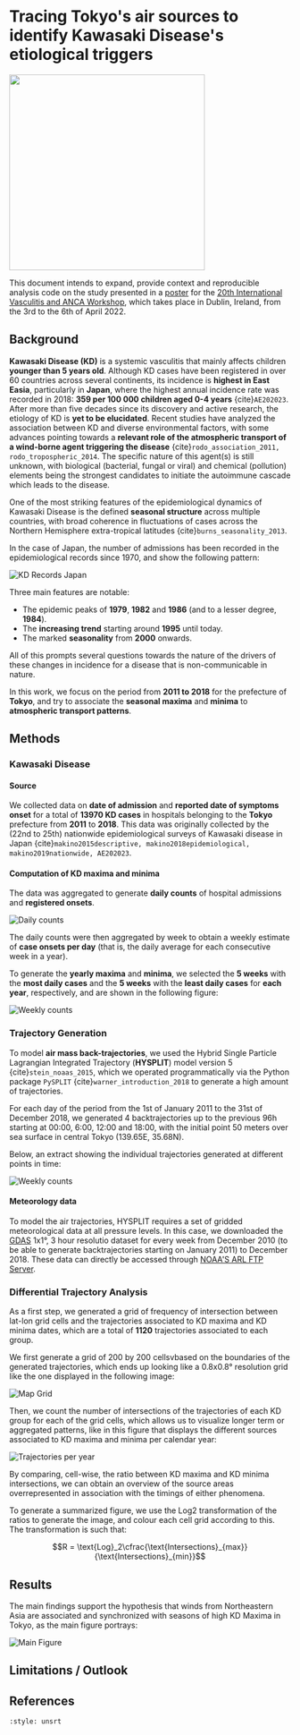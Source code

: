 # Tracing Tokyo's air sources to identify Kawasaki Disease's etiological triggers

<img src="https://vasculitis2022.org/wp-content/uploads/2020/10/Vasculitis-2022.png" width="350" />

This document intends to expand, provide context and reproducible analysis code on the study presented in a [poster](https://github.com/helical-itn/anca2022-posters/raw/main/posters/ESR6.%20Alejandro%20Fontal/alejandro_poster_vasculitis_2022.pdf) for the [20th International Vasculitis and ANCA Workshop](https://vasculitis2022.org/), which takes place in Dublin, Ireland, from the 3rd to the 6th of April 2022.



## Background

**Kawasaki Disease (KD)** is a systemic vasculitis that mainly affects children **younger than 5 years old**. Although KD cases have been registered in over 60 countries across several continents, its incidence is **highest in East Easia**, particularly in **Japan**, where the highest annual incidence rate was recorded in 2018: **359 per 100 000 children aged 0-4 years** {cite}`AE202023`. After more than five decades since its discovery and active research, the etiology of KD is **yet to be elucidated**. Recent studies have analyzed the association between KD and diverse environmental factors, with some advances pointing towards a **relevant role of the atmospheric transport of a wind-borne agent triggering the disease** {cite}`rodo_association_2011, rodo_tropospheric_2014`. The specific nature of this agent(s) is still unknown, with biological (bacterial, fungal or viral) and chemical (pollution) elements being the strongest candidates to initiate the autoimmune cascade which leads to the disease.

One of the most striking features of the epidemiological dynamics of Kawasaki Disease is the defined **seasonal structure** across multiple countries, with broad coherence in fluctuations of cases across the Northern Hemisphere extra-tropical latitudes {cite}`burns_seasonality_2013`. 

In the case of Japan, the number of admissions has been recorded in the epidemiological records since 1970, and show the following pattern:

![KD Records Japan](images/kd_records_japan.png)

Three main features are notable:

+ The epidemic peaks of **1979**, **1982** and **1986** (and to a lesser degree, **1984**).
+ The **increasing trend** starting around **1995** until today.
+ The marked **seasonality** from **2000** onwards.

All of this prompts several questions towards the nature of the drivers of these changes in incidence for a disease that is non-communicable in nature.

In this work, we focus on the period from **2011 to 2018** for the prefecture of **Tokyo**, and try to associate the **seasonal maxima** and **minima** to **atmospheric transport patterns**.

## Methods


### Kawasaki Disease

#### Source

We collected data on **date of admission** and **reported date of symptoms onset** for a total of **13970 KD cases** in hospitals belonging to the **Tokyo** prefecture from **2011** to **2018**. This data was originally collected by the (22nd to 25th) nationwide epidemiological surveys of Kawasaki disease in Japan {cite}`makino2015descriptive, makino2018epidemiological, makino2019nationwide, AE202023`. 

#### Computation of KD maxima and minima

The data was aggregated to generate **daily counts** of hospital admissions and **registered onsets**. 

![Daily counts](images/daily_cases_tokyo.png)

The daily counts were then aggregated by week to obtain a weekly estimate of **case onsets per day** (that is, the daily average for each consecutive week in a year).  

To generate the **yearly maxima** and **minima**, we selected the **5 weeks** with the **most daily cases** and the **5 weeks** with the **least daily cases** for **each year**, respectively, and are shown in the following figure:

![Weekly counts](images/weekly_kd_tokyo.png)


### Trajectory Generation

To model **air mass back-trajectories**, we used the Hybrid Single Particle Lagrangian Integrated Trajectory (**HYSPLIT**) model version 5 {cite}`stein_noaas_2015`, which we operated programmatically via the Python package `PySPLIT` {cite}`warner_introduction_2018` to generate a high amount of trajectories. 

For each day of the period from the 1st of January 2011 to the 31st of December 2018, we generated 4 backtrajectories up to the previous 96h starting at 00:00, 6:00, 12:00 and 18:00, with the initial point 50 meters over sea surface in central Tokyo (139.65E, 35.68N). 

Below, an extract showing the individual trajectories generated at different points in time:

![Weekly counts](images/trajectories_animation.gif)


#### Meteorology data

To model the air trajectories, HYSPLIT requires a set of gridded meteorological data at all pressure levels. In this case, we downloaded the  [GDAS](https://www.ready.noaa.gov/archives.php) 1x1°, 3 hour resolutio dataset for every week from December 2010 (to be able to generate backtrajectories starting on January 2011) to December 2018. These data can directly be accessed through [NOAA'S ARL FTP Server](ftp://ftp.arl.noaa.gov/nams).


### Differential Trajectory Analysis

As a first step, we generated a grid of frequency of intersection between lat-lon grid cells and the trajectories associated to KD maxima and KD minima dates, which are a total of **1120** trajectories associated to each group. 


We first generate a grid of 200 by 200 cellsvbased on the boundaries of the generated trajectories, which ends up looking like a 0.8x0.8° resolution grid like the one displayed in the following image:

![Map Grid](images/map_grid.png)

Then, we count the number of intersections of the trajectories of each KD group for each of the grid cells, which allows us to visualize longer term or aggregated patterns, like in this figure that displays the different sources associated to KD maxima and minima per calendar year:

![Trajectories per year](images/trajs_per_year.png)

By comparing, cell-wise, the ratio between KD maxima and KD minima intersections, we can obtain an overview of the source areas overrepresented in association with the timings of either phenomena. 

To generate a summarized figure, we use the Log2 transformation of the ratios to generate the image, and colour each cell grid according to this. The transformation is such that:

$$R = \text{Log}_2\cfrac{\text{Intersections}_{max}}{\text{Intersections}_{min}}$$


## Results

The main findings support the hypothesis that winds from Northeastern Asia are associated and synchronized with seasons of high KD Maxima in Tokyo, as the main figure portrays:

![Main Figure](images/main_figure.png)

## Limitations / Outlook

## References

```{bibliography}
:style: unsrt
```


